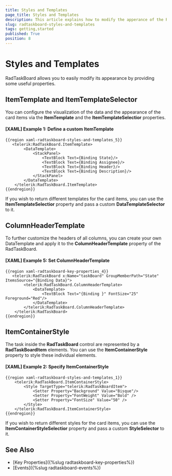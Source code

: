 ```yaml
---
title: Styles and Templates
page_title: Styles and Templates
description: This article explains how to modify the apperance of the RadTaskBoard control and its elements.
slug: radtaskboard-styles-and-templates
tags: getting,started
published: True
position: 8
---
```


# Styles and Templates

RadTaskBoard allows you to easily modify its appearance by providing some useful properties.

## ItemTemplate and ItemTemplateSelector

You can configure the visualization of the data and the appearance of the card items via the **ItemTemplate** and the **ItemTemplateSelectior** properties.

#### [XAML] Example 1: Define a custom ItemTemplate
	{{region xaml-radtaskboard-styles-and-templates_5}}
	   <telerik:RadTaskBoard.ItemTemplate> 
			<DataTemplate> 
				<StackPanel> 
					<TextBlock Text={Binding State}/> 
					<TextBlock Text={Binding Assignee}/> 
					<TextBlock Text={Binding Header}/> 
					<TextBlock Text={Binding Description}/> 
				</StackPanel> 
			</DataTemplate> 
		</telerik:RadTaskBoard.ItemTemplate> 
	{{endregion}}

If you wish to return different templates for the card items, you can use the **ItemTemplateSelectior** property and pass a custom **DataTemplateSelector** to it.

## ColumnHeaderTemplate

To further customize the headers of all columns, you can create your own DataTemplate and apply it to the __ColumnHeaderTemplate__ property of the RadTaskBoard.

#### __[XAML] Example 5: Set ColumnHeaderTemplate__
	{{region xaml-radtaskboard-key-properties_4}}
	   <telerik:RadTaskBoard x:Name="taskBoard" GroupMemberPath="State" ItemsSource="{Binding Data}">
			<telerik:RadTaskBoard.ColumnHeaderTemplate>
				<DataTemplate>
					<TextBlock Text="{Binding }" FontSize="25" Foreground="Red"/>
				</DataTemplate>
			</telerik:RadTaskBoard.ColumnHeaderTemplate>
		</telerik:RadTaskBoard>
	{{endregion}}

## ItemContainerStyle

The task inside the __RadTaskBoard__ control are represented by a __RadTaskBoardItem__ elements. You can use the **ItemContainerStyle** property to style these individual elements.

#### [XAML] Example 2: Specify ItemContainerStyle
	{{region xaml-radtaskboard-styles-and-templates_1}}
		<telerik:RadTaskBoard.ItemContainerStyle>
			<Style TargetType="telerik:RadTaskBoardItem">
				<Setter Property="Background" Value="Bisque"/>
				<Setter Property="FontWeight" Value="Bold" />
				<Setter Property="FontSize" Value="50" />
			</Style>
		</telerik:RadTaskBoard.ItemContainerStyle>
	{{endregion}}

If you wish to return different styles for the card items, you can use the **ItemContainerStyleSelectior** property and pass a custom **StyleSelector** to it.	
	
## See Also

* [Key Properties]({%slug radtaskboard-key-properties%})
* [Events]({%slug radtaskboard-events%})